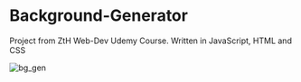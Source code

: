 # Background-Generator
Project from ZtH  Web-Dev Udemy Course. Written in JavaScript, HTML and CSS

![bg_gen](https://user-images.githubusercontent.com/56833060/93517166-fa31e680-f922-11ea-9aef-d923d979e0de.gif)

